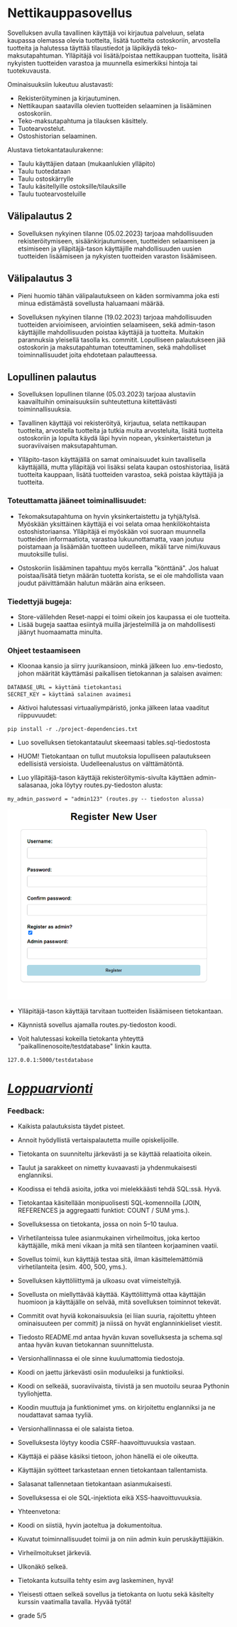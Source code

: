 # Nettikauppasovellus

Sovelluksen avulla tavallinen käyttäjä voi kirjautua palveluun, selata kaupassa olemassa olevia tuotteita, lisätä tuotteita ostoskoriin, arvostella tuotteita ja halutessa täyttää tilaustiedot ja läpikäydä teko-maksutapahtuman. Ylläpitäjä voi lisätä/poistaa nettikauppan tuotteita, lisätä nykyisten tuotteiden varastoa ja muunnella esimerkiksi hintoja tai tuotekuvausta.

Ominaisuuksiin lukeutuu alustavasti:

- Rekisteröityminen ja kirjautuminen.
- Nettikaupan saatavilla olevien tuotteiden selaaminen ja lisääminen ostoskoriin.
- Teko-maksutapahtuma ja tilauksen käsittely.
- Tuotearvostelut.
- Ostoshistorian selaaminen.

Alustava tietokantataulurakenne:

- Taulu käyttäjien dataan (mukaanlukien ylläpito)
- Taulu tuotedataan
- Taulu ostoskärrylle
- Taulu käsitellyille ostoksille/tilauksille
- Taulu tuotearvosteluille

## Välipalautus 2

- Sovelluksen nykyinen tilanne (05.02.2023) tarjoaa mahdollisuuden rekisteröitymiseen, sisäänkirjautumiseen, tuotteiden selaamiseen ja etsimiseen ja ylläpitäjä-tason käyttäjille mahdollisuuden uusien tuotteiden lisäämiseen ja nykyisten tuotteiden varaston lisäämiseen.

## Välipalautus 3

- Pieni huomio tähän välipalautukseen on käden sormivamma joka esti minua edistämästä sovellusta haluamaani määrää.

- Sovelluksen nykyinen tilanne (19.02.2023) tarjoaa mahdollisuuden tuotteiden arvioimiseen, arviointien selaamiseen, sekä admin-tason käyttäjille mahdollisuuden poistaa käyttäjiä ja tuotteita. Muitakin parannuksia yleisellä tasolla ks. commitit. Lopulliseen palautukseen jää ostoskorin ja maksutapahtuman toteuttaminen, sekä mahdolliset toiminnallisuudet joita ehdotetaan palautteessa.

## Lopullinen palautus

- Sovelluksen lopullinen tilanne (05.03.2023) tarjoaa alustaviin kaavailtuihin ominaisuuksiin suhteutettuna kiitettävästi toiminnallisuuksia.

- Tavallinen käyttäjä voi rekisteröityä, kirjautua, selata nettikaupan tuotteita, arvostella tuotteita ja tutkia muita arvosteluita, lisätä tuotteita ostoskoriin ja lopulta käydä läpi hyvin nopean, yksinkertaistetun ja suoraviivaisen maksutapahtuman.

- Ylläpito-tason käyttäjällä on samat ominaisuudet kuin tavallisella käyttäjällä, mutta ylläpitäjä voi lisäksi selata kaupan ostoshistoriaa, lisätä tuotteita kauppaan, lisätä tuotteiden varastoa, sekä poistaa käyttäjiä ja tuotteita.

### Toteuttamatta jääneet toiminallisuudet:

- Tekomaksutapahtuma on hyvin yksinkertaistettu ja tyhjä/tylsä. Myöskään yksittäinen käyttäjä ei voi selata omaa henkilökohtaista ostoshistoriaansa. Ylläpitäjä ei myöskään voi suoraan muunnella tuotteiden informaatiota, varastoa lukuunottamatta, vaan joutuu poistamaan ja lisäämään tuotteen uudelleen, mikäli tarve nimi/kuvaus muutoksille tulisi.

- Ostoskoriin lisääminen tapahtuu myös kerralla "könttänä". Jos haluat poistaa/lisätä tietyn määrän tuotetta korista, se ei ole mahdollista vaan joudut päivittämään halutun määrän aina erikseen.

### Tiedettyjä bugeja:

- Store-välilehden Reset-nappi ei toimi oikein jos kaupassa ei ole tuotteita.
- Lisää bugeja saattaa esiintyä muilla järjestelmillä ja on mahdollisesti jäänyt huomaamatta minulta.

### Ohjeet testaamiseen

- Kloonaa kansio ja siirry juurikansioon, minkä jälkeen luo .env-tiedosto, johon määrität käyttämäsi paikallisen tietokannan ja salaisen avaimen:

```
DATABASE_URL = käyttämä tietokantasi
SECRET_KEY = käyttämä salainen avaimesi
```

- Aktivoi halutessasi virtuaaliympäristö, jonka jälkeen lataa vaaditut riippuvuudet:

```
pip install -r ./project-dependencies.txt
```

- Luo sovelluksen tietokantataulut skeemaasi tables.sql-tiedostosta
- HUOM! Tietokantaan on tullut muutoksia lopulliseen palautukseen edellisistä versioista. Uudelleenalustus on välttämätöntä.

- Luo ylläpitäjä-tason käyttäjä rekisteröitymis-sivulta käyttäen admin-salasanaa, joka löytyy routes.py-tiedoston alusta:

```
my_admin_password = "admin123" (routes.py -- tiedoston alussa)
```

![Admin](images/register-admin.png "Admin registration")

- Ylläpitäjä-tason käyttäjä tarvitaan tuotteiden lisäämiseen tietokantaan.

- Käynnistä sovellus ajamalla routes.py-tiedoston koodi.

- Voit halutessasi kokeilla tietokanta yhteyttä "paikallinenosoite/testdatabase" linkin kautta.

```
127.0.0.1:5000/testdatabase
```

# <ins>*Loppuarvionti*</ins>

### Feedback:

- Kaikista palautuksista täydet pisteet.
- Annoit hyödyllistä vertaispalautetta muille opiskelijoille.
- Tietokanta on suunniteltu järkevästi ja se käyttää relaatioita oikein.
- Taulut ja sarakkeet on nimetty kuvaavasti ja yhdenmukaisesti englanniksi.
- Koodissa ei tehdä asioita, jotka voi mielekkäästi tehdä SQL:ssä. Hyvä.
- Tietokantaa käsitellään monipuolisesti SQL-komennoilla (JOIN, REFERENCES ja aggregaatti funktiot: COUNT / SUM yms.).
- Sovelluksessa on tietokanta, jossa on noin 5–10 taulua.
- Virhetilanteissa tulee asianmukainen virheilmoitus, joka kertoo käyttäjälle, mikä meni vikaan ja mitä sen tilanteen korjaaminen vaatii.
- Sovellus toimii, kun käyttäjä testaa sitä, ilman käsittelemättömiä virhetilanteita (esim. 400, 500, yms.).
- Sovelluksen käyttöliittymä ja ulkoasu ovat viimeisteltyjä.
- Sovellusta on miellyttävää käyttää. Käyttöliittymä ottaa käyttäjän huomioon ja käyttäjälle on selvää, mitä sovelluksen toiminnot tekevät.
- Commitit ovat hyviä kokonaisuuksia (ei liian suuria, rajoitettu yhteen ominaisuuteen per commit) ja niissä on hyvät englanninkieliset viestit.
- Tiedosto README.md antaa hyvän kuvan sovelluksesta ja schema.sql antaa hyvän kuvan tietokannan suunnittelusta.
- Versionhallinnassa ei ole sinne kuulumattomia tiedostoja.
- Koodi on jaettu järkevästi osiin moduuleiksi ja funktioiksi.
- Koodi on selkeää, suoraviivaista, tiivistä ja sen muotoilu seuraa Pythonin tyyliohjetta.
- Koodin muuttuja ja funktionimet yms. on kirjoitettu englanniksi ja ne noudattavat samaa tyyliä.
- Versionhallinnassa ei ole salaista tietoa.
- Sovelluksesta löytyy koodia CSRF-haavoittuvuuksia vastaan.
- Käyttäjä ei pääse käsiksi tietoon, johon hänellä ei ole oikeutta.
- Käyttäjän syötteet tarkastetaan ennen tietokantaan tallentamista.
- Salasanat tallennetaan tietokantaan asianmukaisesti.
- Sovelluksessa ei ole SQL-injektiota eikä XSS-haavoittuvuuksia.

- Yhteenvetona:
  
- Koodi on siistiä, hyvin jaoteltua ja dokumentoitua.
- Kuvatut toiminnallisuudet toimii ja on niin admin kuin peruskäyttäjiäkin.
- Virheilmoitukset järkeviä.
- Ulkonäkö selkeä.
- Tietokanta kutsuilla tehty esim avg laskeminen, hyvä!
- Yleisesti ottaen selkeä sovellus ja tietokanta on luotu sekä käsitelty kurssin vaatimalla tavalla. Hyvää työtä!

- grade 5/5
